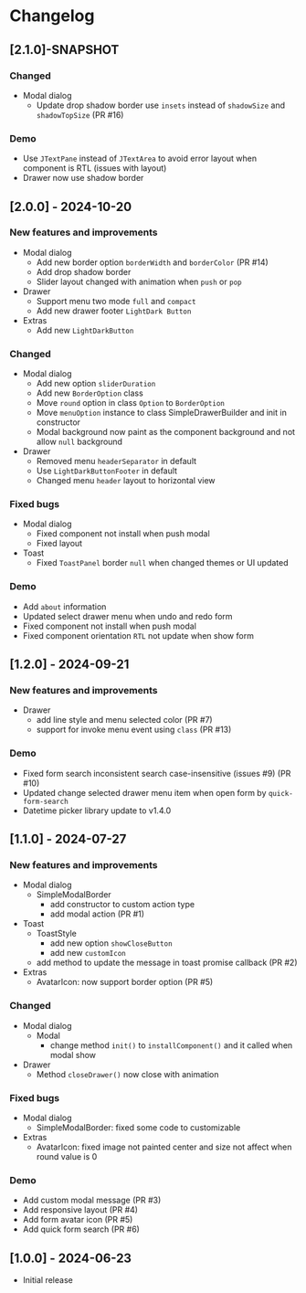 # Changelog

## [2.1.0]-SNAPSHOT

### Changed

- Modal dialog
    - Update drop shadow border use `insets` instead of `shadowSize` and `shadowTopSize` (PR #16)

### Demo

- Use `JTextPane` instead of `JTextArea` to avoid error layout when component is RTL (issues with layout)
- Drawer now use shadow border

## [2.0.0] - 2024-10-20

### New features and improvements

- Modal dialog
    - Add new border option `borderWidth` and `borderColor` (PR #14)
    - Add drop shadow border
    - Slider layout changed with animation when `push` or `pop`
- Drawer
    - Support menu two mode `full` and `compact`
    - Add new drawer footer `LightDark Button`
- Extras
    - Add new `LightDarkButton`

### Changed

- Modal dialog
    - Add new option `sliderDuration`
    - Add new `BorderOption` class
    - Move `round` option in class `Option` to `BorderOption`
    - Move `menuOption` instance to class SimpleDrawerBuilder and init in constructor
    - Modal background now paint as the component background and not allow `null` background
- Drawer
    - Removed menu `headerSeparator` in default
    - Use `LightDarkButtonFooter` in default
    - Changed menu `header` layout to horizontal view

### Fixed bugs

- Modal dialog
    - Fixed component not install when push modal
    - Fixed layout
- Toast
    - Fixed `ToastPanel` border `null` when changed themes or UI updated

### Demo

- Add `about` information
- Updated select drawer menu when undo and redo form
- Fixed component not install when push modal
- Fixed component orientation `RTL` not update when show form

## [1.2.0] - 2024-09-21

### New features and improvements

- Drawer
    - add line style and menu selected color (PR #7)
    - support for invoke menu event using `class` (PR #13)

### Demo

- Fixed form search inconsistent search case-insensitive (issues #9) (PR #10)
- Updated change selected drawer menu item when open form by `quick-form-search`
- Datetime picker library update to v1.4.0

## [1.1.0] - 2024-07-27

### New features and improvements

- Modal dialog
    - SimpleModalBorder
        - add constructor to custom action type
        - add modal action (PR #1)
- Toast
    - ToastStyle
        - add new option `showCloseButton`
        - add new `customIcon`
    - add method to update the message in toast promise callback (PR #2)
- Extras
    - AvatarIcon: now support border option (PR #5)

### Changed

- Modal dialog
    - Modal
        - change method `init()` to `installComponent()` and it called when modal show
- Drawer
    - Method `closeDrawer()` now close with animation

### Fixed bugs

- Modal dialog
    - SimpleModalBorder: fixed some code to customizable
- Extras
    - AvatarIcon: fixed image not painted center and size not affect when round value is 0

### Demo

- Add custom modal message (PR #3)
- Add responsive layout (PR #4)
- Add form avatar icon (PR #5)
- Add quick form search (PR #6)

## [1.0.0] - 2024-06-23

- Initial release